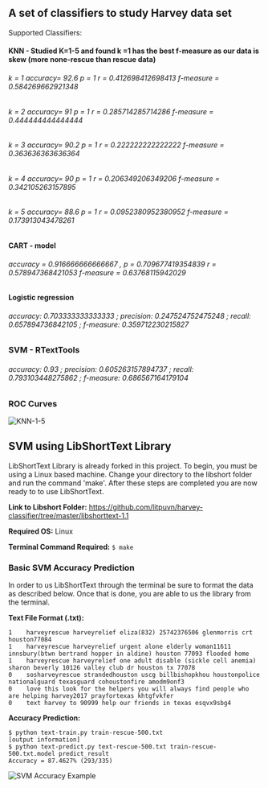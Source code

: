 ## A set of classifiers to study Harvey data set

Supported Classifiers:

#### KNN - Studied K=1-5 and found k =1 has the best f-measure as our data is skew (more none-rescue than rescue data)


###### k = 1 accuracy= 92.6  p = 1 r = 0.412698412698413 f-measure = 0.584269662921348

###### k = 2 accuracy= 91  p = 1 r = 0.285714285714286 f-measure = 0.444444444444444

###### k = 3 accuracy= 90.2  p = 1 r = 0.222222222222222 f-measure = 0.363636363636364

###### k = 4 accuracy= 90  p = 1 r = 0.206349206349206 f-measure = 0.342105263157895

###### k = 5 accuracy= 88.6  p = 1 r = 0.0952380952380952 f-measure = 0.173913043478261

#### CART - model

###### accuracy = 0.916666666666667 , p = 0.709677419354839 r = 0.578947368421053  f-measure = 0.63768115942029


#### Logistic regression

###### accuracy:  0.703333333333333 ; precision:  0.247524752475248 ; recall:  0.657894736842105 ; f-measure:  0.359712230215827

### SVM - RTextTools

###### accuracy:  0.93 ; precision:  0.605263157894737 ; recall:  0.793103448275862 ; f-measure:  0.686567164179104







### ROC Curves

![KNN-1-5](https://github.com/litpuvn/harvey-classifier/raw/master/r/knn-1-5.png)

## SVM using LibShortText Library

LibShortText Library is already forked in this project. To begin, you must be using a Linux based machine. Change your directory to the libshort folder and run the command 'make'. After these steps are completed you are now ready to to use LibShortText.

**Link to Libshort Folder:** https://github.com/litpuvn/harvey-classifier/tree/master/libshorttext-1.1

**Required OS:** Linux

**Terminal Command Required:** `$ make`

### Basic SVM Accuracy Prediction

In order to us LibShortText through the terminal be sure to format the data as described below. Once that is done, you are able to us the library from the terminal.

**Text File Format (.txt):** <LABEL><TAB><TEXT>
```
1    harveyrescue harveyrelief eliza(832) 25742376506 glenmorris crt houston77084
1    harveyrescue harveyrelief urgent alone elderly woman11611 innsbury(btwn bertrand hopper in aldine) houston 77093 flooded home
1    harveyrescue harveyrelief one adult disable (sickle cell anemia) sharon beverly 10126 valley club dr houston tx 77078
0    sosharveyrescue strandedhouston uscg billbishopkhou houstonpolice nationalguard texasguard cohoustonfire amodm9onf3
0    love this look for the helpers you will always find people who are helping harvey2017 prayfortexas khtgfvkfer
0    text harvey to 90999 help our friends in texas esqvx9sbg4
```
  
**Accuracy Prediction:**
```
$ python text-train.py train-rescue-500.txt
[output information]
$ python text-predict.py text-rescue-500.txt train-rescue-500.txt.model predict_result
Accuracy = 87.4627% (293/335)
```
![SVM Accuracy Example](https://github.com/litpuvn/harvey-classifier/libshorttext-1.1/Rescue-SVM-Demo/SVM_Accuracy_Ex.png)


